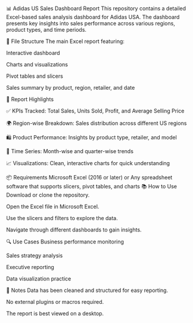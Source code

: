 📊 Adidas US Sales Dashboard Report
  This repository contains a detailed Excel-based sales analysis dashboard for Adidas USA. The dashboard presents key insights into sales performance across various regions, product types, and time periods.

📁 File Structure
The main Excel report featuring:

  Interactive dashboard

  Charts and visualizations

  Pivot tables and slicers

  Sales summary by product, region, retailer, and date

🧾 Report Highlights

  ✅ KPIs Tracked: Total Sales, Units Sold, Profit, and Average Selling Price

  🌍 Region-wise Breakdown: Sales distribution across different US regions

  🛍️ Product Performance: Insights by product type, retailer, and model

  📅 Time Series: Month-wise and quarter-wise trends

  📈 Visualizations: Clean, interactive charts for quick understanding

📦 Requirements
  Microsoft Excel (2016 or later)
  or
  Any spreadsheet software that supports slicers, pivot tables, and charts
📚 How to Use
  Download or clone the repository.

  Open the Excel file in Microsoft Excel.

  Use the slicers and filters to explore the data.

  Navigate through different dashboards to gain insights.

🔍 Use Cases
  Business performance monitoring

  Sales strategy analysis

  Executive reporting

  Data visualization practice

📌 Notes
  Data has been cleaned and structured for easy reporting.

  No external plugins or macros required.

  The report is best viewed on a desktop.
